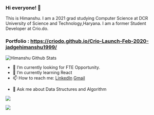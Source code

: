 ### Hi everyone! 👋
<p>This is Himanshu. I am a 2021 grad studying Computer Science at DCR University of Science and Technology,Haryana. I am a former Student Developer at Crio.do.</p>

### Portfolio : https://criodo.github.io/Crio-Launch-Feb-2020-jadgehimanshu1999/

![Himanshu Github Stats](https://github-readme-stats.vercel.app/api?username=himanshu70565&count_private=true&show_icons=true&theme=radical)


- 🔭 I’m currently looking for FTE Opportunity.
- 🌱 I’m currently learning React
- 📫 How to reach me: <a href="https://www.linkedin.com/in/himanshujudge/">LinkedIn</a> <a href="mailto:jhimanshu9922@gmail.com">Gmail</a></p>
- 💬 Ask me about Data Structures and Algorithm

<a href=https://github.com/TesseractCoding/NeoAlgo>
   <img src=https://img.shields.io/badge/NeoAlgo-Contributor-brightgreen>
</a>

![](https://komarev.com/ghpvc/?username=Himanshu70565&label=VISITOR+COUNTER)
